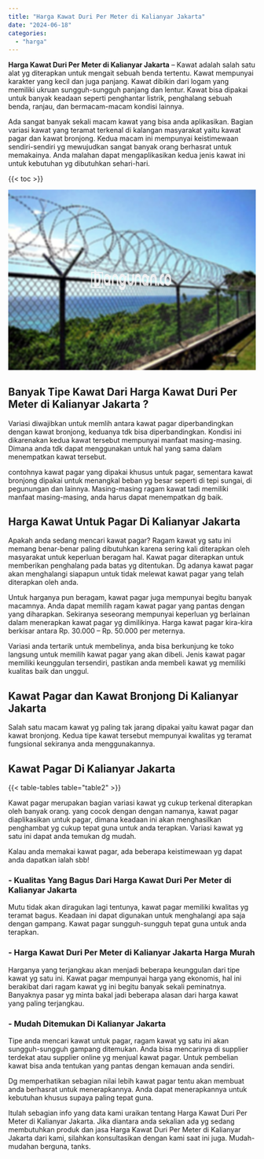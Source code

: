 ```yaml
---
title: "Harga Kawat Duri Per Meter di Kalianyar Jakarta"
date: "2024-06-18"
categories: 
  - "harga"
---
```


**Harga Kawat Duri Per Meter di Kalianyar Jakarta** – Kawat adalah salah satu alat yg diterapkan untuk mengait sebuah benda tertentu. Kawat mempunyai karakter yang kecil dan juga panjang. Kawat dibikin dari logam yang memiliki ukruan sungguh-sungguh panjang dan lentur. Kawat bisa dipakai untuk banyak keadaan seperti penghantar listrik, penghalang sebuah benda, ranjau, dan bermacam-macam kondisi lainnya.

Ada sangat banyak sekali macam kawat yang bisa anda aplikasikan. Bagian variasi kawat yang teramat terkenal di kalangan masyarakat yaitu kawat pagar dan kawat bronjong. Kedua macam ini mempunyai keistimewaan sendiri-sendiri yg mewujudkan sangat banyak orang berhasrat untuk memakainya. Anda malahan dapat mengaplikasikan kedua jenis kawat ini untuk kebutuhan yg dibutuhkan sehari-hari.

{{< toc >}}

![Harga Kawat Duri Per Meter di Kalianyar Jakarta](/images/jual-kawat-murah46.png)

## Banyak Tipe Kawat Dari Harga Kawat Duri Per Meter di Kalianyar Jakarta ?

Variasi diwajibkan untuk memlih antara kawat pagar diperbandingkan dengan kawat bronjong, keduanya tdk bisa diperbandingkan. Kondisi ini dikarenakan kedua kawat tersebut mempunyai manfaat masing-masing. Dimana anda tdk dapat menggunakan untuk hal yang sama dalam menempatkan kawat tersebut.

contohnya kawat pagar yang dipakai khusus untuk pagar, sementara kawat bronjong dipakai untuk menangkal beban yg besar seperti di tepi sungai, di pegunungan dan lainnya. Masing-masing ragam kawat tadi memiliki manfaat masing-masing, anda harus dapat menempatkan dg baik.

## Harga Kawat Untuk Pagar Di Kalianyar Jakarta

Apakah anda sedang mencari kawat pagar? Ragam kawat yg satu ini memang benar-benar paling dibutuhkan karena sering kali diterapkan oleh masyarakat untuk keperluan beragam hal. Kawat pagar diterapkan untuk memberikan penghalang pada batas yg ditentukan. Dg adanya kawat pagar akan menghalangi siapapun untuk tidak melewat kawat pagar yang telah diterapkan oleh anda.

Untuk harganya pun beragam, kawat pagar juga mempunyai begitu banyak macamnya. Anda dapat memilih ragam kawat pagar yang pantas dengan yang diharapkan. Sekiranya seseorang mempunyai keperluan yg berlainan dalam menerapkan kawat pagar yg dimilikinya. Harga kawat pagar kira-kira berkisar antara Rp. 30.000 – Rp. 50.000 per meternya.

Variasi anda tertarik untuk membelinya, anda bisa berkunjung ke toko langsung untuk memilih kawat pagar yang akan dibeli. Jenis kawat pagar memiliki keunggulan tersendiri, pastikan anda membeli kawat yg memiliki kualitas baik dan unggul.

## Kawat Pagar dan Kawat Bronjong Di Kalianyar Jakarta

Salah satu macam kawat yg paling tak jarang dipakai yaitu kawat pagar dan kawat bronjong. Kedua tipe kawat tersebut mempunyai kwalitas yg teramat fungsional sekiranya anda menggunakannya.

## Kawat Pagar Di Kalianyar Jakarta

{{< table-tables table="table2" >}}

Kawat pagar merupakan bagian variasi kawat yg cukup terkenal diterapkan oleh banyak orang. yang cocok dengan dengan namanya, kawat pagar diaplikasikan untuk pagar, dimana keadaan ini akan menghasilkan penghambat yg cukup tepat guna untuk anda terapkan. Variasi kawat yg satu ini dapat anda temukan dg mudah.

Kalau anda memakai kawat pagar, ada beberapa keistimewaan yg dapat anda dapatkan ialah sbb!

### \- Kualitas Yang Bagus Dari Harga Kawat Duri Per Meter di Kalianyar Jakarta

Mutu tidak akan diragukan lagi tentunya, kawat pagar memiliki kwalitas yg teramat bagus. Keadaan ini dapat digunakan untuk menghalangi apa saja dengan gampang. Kawat pagar sungguh-sungguh tepat guna untuk anda terapkan.

### \- Harga Kawat Duri Per Meter di Kalianyar Jakarta Harga Murah

Harganya yang terjangkau akan menjadi beberapa keunggulan dari tipe kawat yg satu ini. Kawat pagar mempunyai harga yang ekonomis, hal ini berakibat dari ragam kawat yg ini begitu banyak sekali peminatnya. Banyaknya pasar yg minta bakal jadi beberapa alasan dari harga kawat yang paling terjangkau.

### \- Mudah Ditemukan Di Kalianyar Jakarta

Tipe anda mencari kawat untuk pagar, ragam kawat yg satu ini akan sungguh-sungguh gampang ditemukan. Anda bisa mencarinya di supplier terdekat atau supplier online yg menjual kawat pagar. Untuk pembelian kawat bisa anda tentukan yang pantas dengan kemauan anda sendiri.

Dg memperhatikan sebagian nilai lebih kawat pagar tentu akan membuat anda berhasrat untuk menerapkannya. Anda dapat menerapkannya untuk kebutuhan khusus supaya paling tepat guna.

Itulah sebagian info yang data kami uraikan tentang Harga Kawat Duri Per Meter di Kalianyar Jakarta. Jika diantara anda sekalian ada yg sedang membutuhkan produk dan jasa Harga Kawat Duri Per Meter di Kalianyar Jakarta dari kami, silahkan konsultasikan dengan kami saat ini juga. Mudah-mudahan berguna, tanks.
